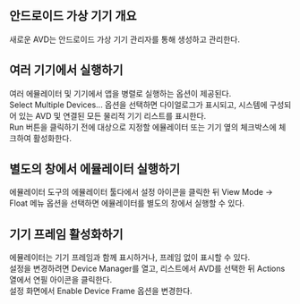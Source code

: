 ## 안드로이드 가상 기기 개요

새로운 AVD는 안드로이드 가상 기기 관리자를 통해 생성하고 관리한다.

## 여러 기기에서 실행하기

여러 에뮬레이터 및 기기에서 앱을 병렬로 실행하는 옵션이 제공된다.  
Select Multiple Devices... 옵션을 선택하면 다이얼로그가 표시되고, 시스템에 구성되어 있는 AVD 및 연결된 모든 물리적 기기 리스트를 표시한다.  
Run 버튼을 클릭하기 전에 대상으로 지정할 에뮬레이터 또는 기기 옆의 체크박스에 체크하여 활성화한다.

## 별도의 창에서 에뮬레이터 실행하기

에뮬레이터 도구의 에뮬레이터 툴다에서 설정 아이콘을 클릭한 뒤 View Mode -> Float 메뉴 옵션을 선택하면 에뮬레이터를 별도의 창에서 실행할 수 있다.

## 기기 프레임 활성화하기

에뮬레이터는 기기 프레임과 함께 표시하거나, 프레임 없이 표시할 수 있다.  
설정을 변경하려면 Device Manager를 열고, 리스트에서 AVD를 선택한 뒤 Actions 열에서 연필 아이콘을 클릭한다.  
설정 화면에서 Enable Device Frame 옵션을 변경한다.
